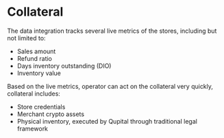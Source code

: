 # Collateral

The data integration tracks several live metrics of the stores, including but not limited to:

* Sales amount
* Refund ratio
* Days inventory outstanding (DIO)
* Inventory value

Based on the live metrics, operator can act on the collateral very quickly, collateral includes:

* Store credentials
* Merchant crypto assets
* Physical inventory, executed by Qupital through traditional legal framework
